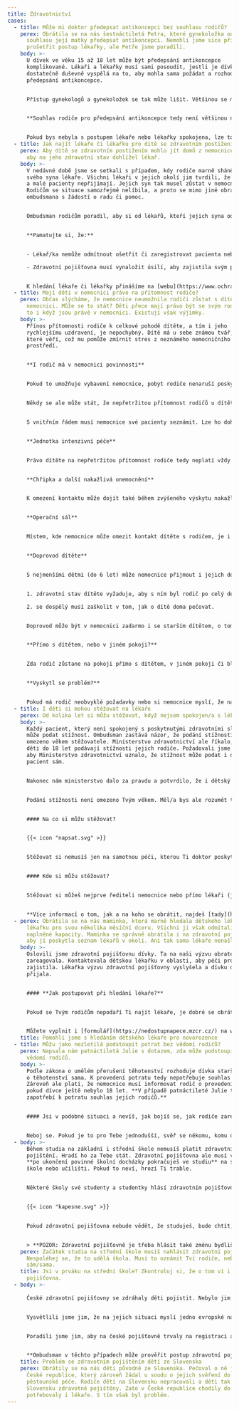 ```yaml
---
title: Zdravotnictví
cases:
  - title: Může mi doktor předepsat antikoncepci bez souhlasu rodičů?
    perex: Obrátila se na nás šestnáctiletá Petra, které gynekoložka odmítla bez
      souhlasu její matky předepsat antikoncepci. Nemohli jsme sice přímo
      prošetřit postup lékařky, ale Petře jsme poradili.
    body: >-
      U dívek ve věku 15 až 18 let může být předepsání antikoncepce
      komplikované. Lékaři a lékařky musí sami posoudit, jestli je dívka
      dostatečně duševně vyspělá na to, aby mohla sama požádat a rozhodnout o
      předepsání antikoncepce.


      Přístup gynekologů a gynekoložek se tak může lišit. Většinou se má však za to, že pokud je dívka schopna sama navštívit ordinaci a požádat o předepsání antikoncepce, je dostatečně duševně vyspělá udělat takové rozhodnutí. 


      **Souhlas rodiče pro předepsání antikoncepce tedy není většinou nutný.**


      Pokud bys nebyla s postupem lékaře nebo lékařky spokojena, lze to řešit buď jejich změnou nebo podáním [stížnosti](https://deti.ochrance.cz/aktualne/i-deti-si-mohou-stezovat-na-lekare/).
  - title: Jak najít lékaře či lékařku pro dítě se zdravotním postižením?
    perex: Aby dítě se zdravotním postižením mohlo jít domů z nemocnice, je třeba,
      aby na jeho zdravotní stav dohlížel lékař.
    body: >-
      V nedávné době jsme se setkali s případem, kdy rodiče marně sháněli pro
      svého syna lékaře. Všichni lékaři v jejich okolí jim tvrdili, že mají plno
      a malé pacienty nepřijímají. Jejich syn tak musel zůstat v nemocnici.
      Rodičům se situace samozřejmě nelíbila, a proto se mimo jiné obrátili na
      ombudsmana s žádostí o radu či pomoc.


      Ombudsman rodičům poradil, aby si od lékařů, kteří jejich syna odmítli, vyžádali písemné zprávy o odmítnutí s uvedením důvodu. S těmi se poté totiž mohou obrátit na svou zdravotní pojišťovnu a ta by jim měla sama zajistil dětského lékaře. Stalo se tak i v našem případě a nyní je již malý chlapec doma a stačí, že na její zdravotní stav dohlíží dětský lékař.


      **Pamatujte si, že:**


      - Lékař/ka nemůže odmítnout ošetřit či zaregistrovat pacienta nebo pacientku podle své libosti. Důvodem však může být například to, že má skutečně plnou kapacitu, nebo že nemá uzavřenou smlouvu se zdravotní pojišťovnou pacienta či pacientky.

      - Zdravotní pojišťovna musí vynaložit úsilí, aby zajistila svým pojištěncům a pojištěnkám praktického lékaře či lékařku v dojezdové vzdálenosti.


      K hledání lékaře či lékařky přinášíme na [webu](https://www.ochrance.cz/aktualne/tiskove-zpravy-2019/ombudsmanka-pomohla-matce-jejiz-dite-melo-tezke-zdravotni-postizeni/) několik dalších užitečných informací a rad.
  - title: Mají děti v nemocnici právo na přítomnost rodiče?
    perex: Občas slýcháme, že nemocnice neumožnila rodiči zůstat s dítětem v
      nemocnici. Může se to stát? Děti přece mají právo být se svým rodičem, a
      to i když jsou právě v nemocnici. Existují však výjimky.
    body: >-
      Přínos přítomnosti rodiče k celkové pohodě dítěte, a tím i jeho
      rychlejšímu uzdravení, je nepochybný. Dítě má u sebe známou tvář, osobu,
      které věří, což mu pomůže zmírnit stres z neznámého nemocničního
      prostředí.


      **I rodič má v nemocnici povinnosti**


      Pokud to umožňuje vybavení nemocnice, pobyt rodiče nenaruší poskytování zdravotních služeb anebo ho nevylučuje nějaký právní předpis, nemocnice musí rodiči dovolit zůstat se svým dítětem. Rodiče a jiné návštěvy pacientů však musí dodržovat právní předpisy a vnitřní řád nemocnice. Nesmí narušit poskytnutí zdravotních služeb jak svému dítěti, tak ostatním pacientům.


      Někdy se ale může stát, že nepřetržitou přítomnost rodičů u dítěte nedovolují provozní podmínky nemocnice či vnitřní řád a nemocnice proto pobyt rodiči neumožní. V takovém případě musí svůj postoj náležitě odůvodnit a vysvětlit.


      S vnitřním řádem musí nemocnice své pacienty seznámit. Lze ho dohledat buď přímo v nemocnici, nebo i na webových stránkách některých nemocnic. Ani do vnitřního řádu si však nemocnice nemůže napsat, cokoliv se jí zlíbí. Obsah vnitřního řádu totiž nesmí zasahovat do práv pacienta nad nezbytně nutnou míru.


      **Jednotka intenzivní péče**


      Právo dítěte na nepřetržitou přítomnost rodiče tedy neplatí vždy a v některých případech převáží jiný zájem. Např. na oddělení jednotky intenzivní péče se může jednat o požadavek na klid vážně ohrožených pacientů. Pobyt rodičů zde proto lze omezit.


      **Chřipka a další nakažlivá onemocnění**


      K omezení kontaktu může dojít také během zvýšeného výskytu nakažlivých onemocnění – typicky to bývá v období chřipek. Nemocnice tak chrání své pacienty, aby se nenakazili těmito nemocemi.


      **Operační sál**


      Místem, kde nemocnice může omezit kontakt dítěte s rodičem, je i operační sál. V některých nemocnicích ale může rodič zůstat se svým dítětem až do jeho uspání.


      **Doprovod dítěte**


      S nejmenšími dětmi (do 6 let) může nemocnice přijmout i jejich doprovod (nejčastěji rodiče nebo jiného rodinného příslušníka) jako tzv. průvodce. Ten nemusí za pobyt v nemocnici platit, pokud:


      1. zdravotní stav dítěte vyžaduje, aby s ním byl rodič po celý den, nebo

      2. se dospělý musí zaškolit v tom, jak o dítě doma pečovat.


      Doprovod může být v nemocnici zadarmo i se starším dítětem, o tom však nejprve rozhoduje zdravotní pojišťovna dítěte.


      **Přímo s dítětem, nebo v jiném pokoji?**


      Zda rodič zůstane na pokoji přímo s dítětem, v jiném pokoji či blízké budově záleží na možnostech nemocnice. Doufáme ale, že s postupem času budou nemocnice při rekonstrukcích pamatovat na potřeby dětí i jejich rodičů.


      **Vyskytl se problém?**


      Pokud má rodič neobvyklé požadavky nebo si nemocnice myslí, že narušuje poskytování zdravotních služeb, je vždy nejlepší domluvit se na řešení, které bude vyhovovat všem. Jestliže se situaci nepovede vyřešit dohodou a rodič má za to, že nemocnice nepostupovala správně, může si stěžovat (k tomu podrobněji [zde](https://www.ochrance.cz/fileadmin/user_upload/Letaky/Zdravotnictvi-stiznosti.pdf)).
  - title: I děti si mohou stěžovat na lékaře
    perex: Od kolika let si můžu stěžovat, když nejsem spokojen/a s lékařskou péčí?
    body: >-
      Každý pacient, který není spokojený s poskytnutými zdravotními službami,
      může podat stížnost. Ombudsman zastává názor, že podání stížnosti není
      omezeno věkem stěžovatele. Ministerstvo zdravotnictví ale říkalo, že za
      děti do 18 let podávají stížnosti jejich rodiče. Požadovali jsme proto,
      aby Ministerstvo zdravotnictví uznalo, že stížnost může podat i dětský
      pacient sám.


      Nakonec nám ministerstvo dalo za pravdu a potvrdilo, že i dětský pacient může podat stížnost na lékaře nebo nemocnici podle zákona o zdravotních službách.


      Podání stížnosti není omezeno Tvým věkem. Měl/a bys ale rozumět tomu, na co si stěžuješ, a být schopný/á se vyjádřit, porozumět a zhodnotit důsledky svého rozhodnutí.


      #### Na co si můžu stěžovat?


      {{< icon "napsat.svg" >}}


      Stěžovat si nemusíš jen na samotnou péči, kterou Ti doktor poskytnul, ale i na související věci. Například pokud se k Tobě choval hrubě nebo nevhodně, pokud Ti nechtěl vysvětlit tvůj zdravotní stav nebo pokud Tě odmítnul ošetřit, nepustil k Tobě v nemocnici Tvoji rodinu a podobně. **Za podání stížnosti nic neplatíš.** Pokud se rozhodneš stížnost podat, nemusíš se ničeho bát. Nesmí to ovlivnit Tvoji další léčbu a nikdo (ani doktoři) Ti nesmí zazlívat, že sis stěžoval/a.


      #### Kde si můžu stěžovat?


      Stěžovat si můžeš nejprve řediteli nemocnice nebo přímo lékaři (jde-li o praktického lékaře, zubaře nebo jiného odborného lékaře). A pokud se Ti nebude líbit odpověď ředitele nemocnice/lékaře, můžeš se obrátit na krajský úřad v kraji, ve kterém je nemocnice/ve kterém ordinuje lékař. V některých případech se stížnostmi nezabývají krajské úřady. Tyto výjimky najdeš [tady](https://www.ochrance.cz/letaky/zdravotnictvi-stiznosti/zdravotnictvi-stiznosti.pdf).


      **Více informací o tom, jak a na koho se obrátit, najdeš [tady](https://www.ochrance.cz/letaky/zdravotnictvi-stiznosti/zdravotnictvi-stiznosti.pdf). Můžeš nám i napsat na [deti@ochrance.cz](mailto:deti@ochrance.cz) nebo zavolat na linku 542 542 888, kde Ti vše rádi vysvětlíme.**
  - perex: Obrátila se na nás maminka, která marně hledala dětského lékaře či
      lékařku pro svou několika měsíční dceru. Všichni ji však odmítali z důvodu
      naplněné kapacity. Maminka se správně obrátila i na zdravotní pojišťovnu,
      aby jí poskytla seznam lékařů v okolí. Ani tak sama lékaře nenašla.
    body: >-
      Oslovili jsme zdravotní pojišťovnu dívky. Ta na naši výzvu obratem
      zareagovala. Kontaktovala dětskou lékařku v oblasti, aby péči pro dívku
      zajistila. Lékařka výzvu zdravotní pojišťovny vyslyšela a dívku do péče
      přijala. 


      #### **Jak postupovat při hledání lékaře?**


      Pokud se Tvým rodičům nepodaří Ti najít lékaře, je dobré se obrátit na Tvou zdravotní pojišťovnu. Zdravotní pojišťovny totiž musí zajistit dostatečný počet lékařů ve Tvém okolí.


      Můžete vyplnit i [formulář](https://nedostupnapece.mzcr.cz/) na webu Ministerstva zdravotnictví.
    title: Pomohli jsme s hledáním dětského lékaře pro novorozence
  - title: Můžu jako nezletilá podstoupit potrat bez vědomí rodičů?
    perex: Napsala nám patnáctiletá Julie s dotazem, zda může podstoupit potrat bez
      vědomí rodičů.
    body: >-
      Podle zákona o umělém přerušení těhotenství rozhoduje dívka starší 16 let
      o těhotenství sama. K provedení potratu tedy nepotřebuje souhlas rodičů.
      Zároveň ale platí, že nemocnice musí informovat rodič o provedení potratu,
      pokud dívce ještě nebylo 18 let. **V případě patnáctileté Julie tedy byl
      zapotřebí k potratu souhlas jejích rodičů.**


      #### Jsi v podobné situaci a nevíš, jak bojíš se, jak rodiče zareagují?


      Neboj se. Pokud je to pro Tebe jednodušší, svěř se někomu, komu důvěřuješ (oblíbené učitelce, tetě, starší kamarádce) a požádej je, ať jsou Ti oporou. Existují také organizace, které ženám a dívkám v těchto případech pomáhají. Třeba [Poradna pro ženy](https://www.poradnaprozeny.eu/) - zavolat jím můžeš i na jejich [krizovou linku](https://www.poradnaprozeny.eu/sluzby/).
  - body: >-
      Během studia na základní i střední škole nemusíš platit zdravotní
      pojištění. Hradí ho za Tebe stát. Zdravotní pojišťovna ale musí vědět, že
      **po ukončení povinné školní docházky pokračuješ ve studiu** na střední
      škole nebo učilišti. Pokud to neví, hrozí Ti trable.


      Některé školy své studenty a studentky hlásí zdravotním pojišťovnám hromadně. Ale nemusí, a proto si to raději zkontroluj. **Do Tvých 18 let by to totiž měli udělat Tví rodiče nebo Ty. Od 18 let už je to jenom na Tobě. Pak musíš všechny změny oznámit sám/sama.** 


      {{< icon "kapesne.svg" >}}


      Pokud zdravotní pojišťovna nebude vědět, že studuješ, bude chtít, abys pojistné zaplatil/a. V roce 2022 je měsíční pojistné 2 187 Kč. Když nezaplatíš, každý den Ti roste dluh na pojistném a penále. Proto je dobré si včas zkontrolovat, že je všechno, jak má být. 


      > **POZOR: Zdravotní pojišťovně je třeba hlásit také změnu bydliště nebo jména.**
    perex: Začátek studia na střední škole musíš nahlásit zdravotní pojišťovně.
      Nespoléhej se, že to udělá škola. Musí to oznámit Tví rodiče, nebo Ty
      sám/sama.
    title: Jsi v prváku na střední škole? Zkontroluj si, že o tom ví i Tvá zdravotní
      pojišťovna.
  - body: >-
      
      České zdravotní pojišťovny se zdráhaly děti pojistit. Nebylo jim totiž jasné, ve kterém státě mají mít děti zdravotní pojištění. V důsledku toho odmítali děti zaregistrovat i čeští lékaři. Hrozilo, že si děti budou muset platit za všechna případná ošetření.


      Vysvětlili jsme jim, že na jejich situaci myslí jedno evropské nařízení. Podle něj je rozhodující, že se již v České republice zabydlely a chodí zde do školy. Rozhodující naopak není, že rodiče jsou stále na Slovensku, kde nepracují, ani to, že soud zatím nerozhodl o jejich svěření do péče strýce.


      Poradili jsme jim, aby na české pojišťovně trvaly na registraci a doložily jí například potvrzením o studiu, které prokazuje jejich bydliště v České republice. Zároveň jsme si ověřili, že stejný názor zastává i [Kancelář zdravotního pojištění](https://kancelarzp.cz). Ta Ti vždycky může poskytnout bližší informace k čerpání zdravotní péče v Evropské unii.


      **Ombudsman v těchto případech může prověřit postup zdravotní pojišťovny. Neváhej se tak na nás obrátit.**
    title: Problém se zdravotním pojištěním dětí ze Slovenska
    perex: Obrátily se na nás děti původně ze Slovenska. Pečoval o ně jejich strýc v
      České republice, který zároveň žádal u soudu o jejich svěření do
      pěstounské péče. Rodiče dětí na Slovensku nepracovali a děti tak nebyly na
      Slovensku zdravotně pojištěny. Zato v České republice chodily do školy a
      potřebovaly i lékaře. S tím však byl problém.
---
```

